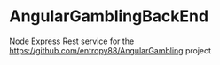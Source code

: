 # AngularGamblingBackEnd
Node Express Rest service for the https://github.com/entropy88/AngularGambling project
